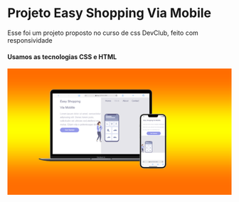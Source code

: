 <h1>Projeto Easy Shopping Via Mobile</h1> 

Esse foi um projeto proposto no curso de css DevClub, feito com responsividade</h3>
<h4>Usamos as tecnologias CSS e HTML</h4>

<img src="https://github.com/Nessatunes/CSS---3-PROJETO---Easy-Shopping-Via-Moblile/blob/main/Mockup.png">
